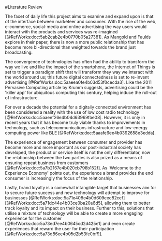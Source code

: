 ﻿<section>

#Literature Review

The facet of daily life this project aims to examine and expand upon is that of the interface between marketeer and consumer. 
With the rise of the web, e-commerce, social-media and online advertising the way users would interact with the products and services was re-imagined [@RefWorks:doc:5ab2cab2e4b0770b05a27381]. 
As Mangold and Faulds explore in their paper, there is now a more public relationship that has become more bi-directional than weighted towards the brand just broadcasting.

The convergence of technologies has often had the ability to transform the way we live and like the impact of the smartphone, the Internet of Things is set to trigger a paradigm shift that will transform they way we interact with the world around us; this future digital connectedness is set to re-invent advertising [@RefWorks:doc:5aaeea0fe4b03d53f0cecda3]. 
Like the 2011 Pervasive Computing article by Krumm suggests, advertising could be the 'killer app' for ubiquitous computing this century, helping induce the roll-out of infrastructure.

For over a decade the potential for a digitally connected environment has been considered a reality with the use of low cost radio technology [@RefWorks:doc:5aaeef26e4b04d63969fbe08]. 
However, it is only in recent years that it has become truly viable thanks to improvements in technology, such as telecommunications infrastructure and low-energy computing power like BLE [@RefWorks:doc:5aaafe6ee4b0392658e3edda].

The experience of engagement between consumer and provider has become more and more important as our post-industrial society has developed, the product or service itself is not the only differentiator, now the relationship between the two parties is also prized as a means of ensuring repeat business from customers [@RefWorks:doc:5a7b2167e4b020cb798b152f]. 
As 'Welcome to the Experience Economy' points out, the experience a brand provides the end consumer is increasingly the focus of the relationship.

Lastly, brand loyalty is a somewhat intangible target that businesses aim for to secure future success and new technology will attempt to improve for businesses [@RefWorks:doc:5a71e408e4b0d609eec82cef][@RefWorks:doc:5a71dc44e4b03ce0ba20a6d5], allowing them to better track loyalty and its impact on their business. 
Further to this, solutions that utilise a mixture of technology will be able to create a more engaging experience for the customer  [@RefWorks:doc:5a73ed7ee4b0645cd2d425e1] and even create experiences that reward the user for their participation [@RefWorks:doc:5a73d86ee4b05d2b53fe0bf9].

</section>